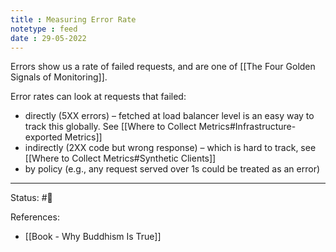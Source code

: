 ```yaml
---
title : Measuring Error Rate
notetype : feed
date : 29-05-2022
---
```


Errors show us a rate of failed requests, and are one of [[The Four Golden Signals of Monitoring]].  

Error rates can look at requests that failed:
- directly (5XX errors) – fetched at load balancer level is an easy way to track this globally. See [[Where to Collect Metrics#Infrastructure-exported Metrics]]
- indirectly (2XX code but wrong response) – which is hard to track, see [[Where to Collect Metrics#Synthetic Clients]]
- by policy (e.g., any request served over 1s could be treated as an error)

 

-----

Status: #🌱 

References:
- [[Book - Why Buddhism Is True]]

